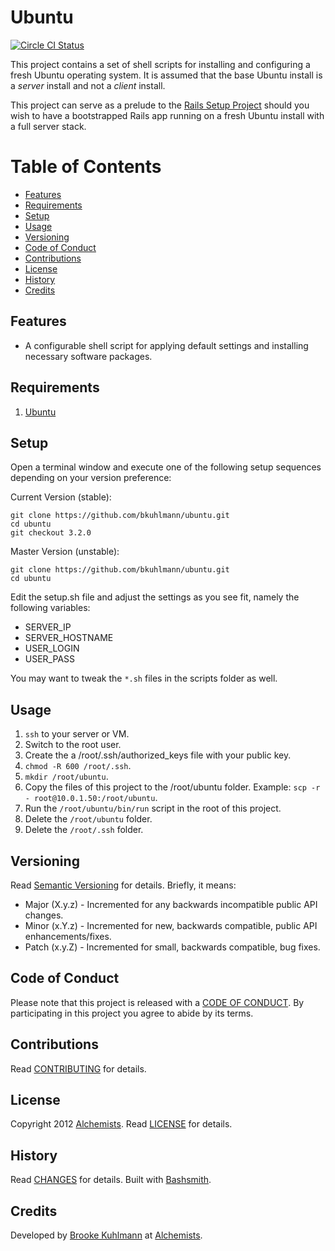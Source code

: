 # Ubuntu

[![Circle CI Status](https://circleci.com/gh/bkuhlmann/ubuntu.svg?style=svg)](https://circleci.com/gh/bkuhlmann/ubuntu)

This project contains a set of shell scripts for installing and configuring a fresh Ubuntu operating
system. It is assumed that the base Ubuntu install is a _server_ install and not a _client_ install.

This project can serve as a prelude to the [Rails Setup Project](https://github.com/bkuhlmann/rails_setup_template)
should you wish to have a bootstrapped Rails app running on a fresh Ubuntu install with a full
server stack.

<!-- Tocer[start]: Auto-generated, don't remove. -->

# Table of Contents

- [Features](#features)
- [Requirements](#requirements)
- [Setup](#setup)
- [Usage](#usage)
- [Versioning](#versioning)
- [Code of Conduct](#code-of-conduct)
- [Contributions](#contributions)
- [License](#license)
- [History](#history)
- [Credits](#credits)

<!-- Tocer[finish]: Auto-generated, don't remove. -->

## Features

- A configurable shell script for applying default settings and installing necessary software
  packages.

## Requirements

1. [Ubuntu](http://www.ubuntu.com)

## Setup

Open a terminal window and execute one of the following setup sequences depending on your version
preference:

Current Version (stable):

    git clone https://github.com/bkuhlmann/ubuntu.git
    cd ubuntu
    git checkout 3.2.0

Master Version (unstable):

    git clone https://github.com/bkuhlmann/ubuntu.git
    cd ubuntu

Edit the setup.sh file and adjust the settings as you see fit, namely the following variables:

- SERVER_IP
- SERVER_HOSTNAME
- USER_LOGIN
- USER_PASS

You may want to tweak the `*.sh` files in the scripts folder as well.

## Usage

1. `ssh` to your server or VM.
1. Switch to the root user.
1. Create the a /root/.ssh/authorized_keys file with your public key.
1. `chmod -R 600 /root/.ssh`.
1. `mkdir /root/ubuntu`.
1. Copy the files of this project to the /root/ubuntu folder. Example:
   `scp -r - root@10.0.1.50:/root/ubuntu`.
1. Run the `/root/ubuntu/bin/run` script in the root of this project.
1. Delete the `/root/ubuntu` folder.
1. Delete the `/root/.ssh` folder.

## Versioning

Read [Semantic Versioning](https://semver.org) for details. Briefly, it means:

- Major (X.y.z) - Incremented for any backwards incompatible public API changes.
- Minor (x.Y.z) - Incremented for new, backwards compatible, public API enhancements/fixes.
- Patch (x.y.Z) - Incremented for small, backwards compatible, bug fixes.

## Code of Conduct

Please note that this project is released with a [CODE OF CONDUCT](CODE_OF_CONDUCT.md). By
participating in this project you agree to abide by its terms.

## Contributions

Read [CONTRIBUTING](CONTRIBUTING.md) for details.

## License

Copyright 2012 [Alchemists](https://www.alchemists.io).
Read [LICENSE](LICENSE.md) for details.

## History

Read [CHANGES](CHANGES.md) for details.
Built with [Bashsmith](https://github.com/bkuhlmann/bashsmith).

## Credits

Developed by [Brooke Kuhlmann](https://www.alchemists.io) at
[Alchemists](https://www.alchemists.io).
